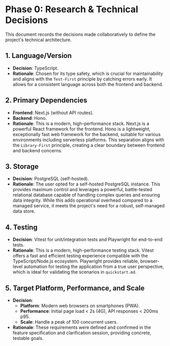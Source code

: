 # Phase 0: Research & Technical Decisions

This document records the decisions made collaboratively to define the project's technical architecture.

## 1. Language/Version
- **Decision**: TypeScript.
- **Rationale**: Chosen for its type safety, which is crucial for maintainability and aligns with the `Test-First` principle by catching errors early. It allows for a consistent language across both the frontend and backend.

## 2. Primary Dependencies
- **Frontend**: Next.js (without API routes).
- **Backend**: Hono.
- **Rationale**: This is a modern, high-performance stack. Next.js is a powerful React framework for the frontend. Hono is a lightweight, exceptionally fast web framework for the backend, suitable for various environments including serverless platforms. This separation aligns with the `Library-First` principle, creating a clear boundary between frontend and backend concerns.

## 3. Storage
- **Decision**: PostgreSQL (self-hosted).
- **Rationale**: The user opted for a self-hosted PostgreSQL instance. This provides maximum control and leverages a powerful, battle-tested relational database capable of handling complex queries and ensuring data integrity. While this adds operational overhead compared to a managed service, it meets the project's need for a robust, self-managed data store.

## 4. Testing
- **Decision**: Vitest for unit/integration tests and Playwright for end-to-end tests.
- **Rationale**: This is a modern, high-performance testing stack. Vitest offers a fast and efficient testing experience compatible with the TypeScript/Node.js ecosystem. Playwright provides reliable, browser-level automation for testing the application from a true user perspective, which is ideal for validating the scenarios in `quickstart.md`.

## 5. Target Platform, Performance, and Scale
- **Decision**:
  - **Platform**: Modern web browsers on smartphones (PWA).
  - **Performance**: Initial page load < 2s (4G), API responses < 200ms p95.
  - **Scale**: Handle a peak of 100 concurrent users.
- **Rationale**: These requirements were defined and confirmed in the feature specification and clarification session, providing concrete, testable goals.
